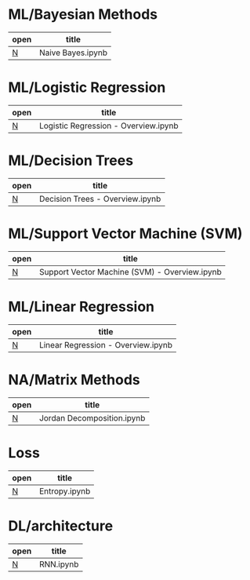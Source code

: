 # ML/Bayesian Methods
|                                                              open                                                               |       title       |
|---------------------------------------------------------------------------------------------------------------------------------|-------------------|
| [N](!https://nbviewer.org/github/CarterMcClellan/Machine-Learning-Basics/blob/master/ML/Bayesian%20Methods/Naive%20Bayes.ipynb) | Naive Bayes.ipynb |
# ML/Logistic Regression
|                                                                           open                                                                            |                title                 |
|-----------------------------------------------------------------------------------------------------------------------------------------------------------|--------------------------------------|
| [N](!https://nbviewer.org/github/CarterMcClellan/Machine-Learning-Basics/blob/master/ML/Logistic%20Regression/Logistic%20Regression%20-%20Overview.ipynb) | Logistic Regression - Overview.ipynb |
# ML/Decision Trees
|                                                                      open                                                                       |              title              |
|-------------------------------------------------------------------------------------------------------------------------------------------------|---------------------------------|
| [N](!https://nbviewer.org/github/CarterMcClellan/Machine-Learning-Basics/blob/master/ML/Decision%20Trees/Decision%20Trees%20-%20Overview.ipynb) | Decision Trees - Overview.ipynb |
# ML/Support Vector Machine (SVM)
|                                                                                        open                                                                                         |                     title                     |
|-------------------------------------------------------------------------------------------------------------------------------------------------------------------------------------|-----------------------------------------------|
| [N](!https://nbviewer.org/github/CarterMcClellan/Machine-Learning-Basics/blob/master/ML/Support%20Vector%20Machine%20(SVM)/Support%20Vector%20Machine%20(SVM)%20-%20Overview.ipynb) | Support Vector Machine (SVM) - Overview.ipynb |
# ML/Linear Regression
|                                                                         open                                                                          |               title                |
|-------------------------------------------------------------------------------------------------------------------------------------------------------|------------------------------------|
| [N](!https://nbviewer.org/github/CarterMcClellan/Machine-Learning-Basics/blob/master/ML/Linear%20Regression/Linear%20Regression%20-%20Overview.ipynb) | Linear Regression - Overview.ipynb |
# NA/Matrix Methods
|                                                                  open                                                                  |           title            |
|----------------------------------------------------------------------------------------------------------------------------------------|----------------------------|
| [N](!https://nbviewer.org/github/CarterMcClellan/Machine-Learning-Basics/blob/master/NA/Matrix%20Methods/Jordan%20Decomposition.ipynb) | Jordan Decomposition.ipynb |
# Loss
|                                                   open                                                   |     title     |
|----------------------------------------------------------------------------------------------------------|---------------|
| [N](!https://nbviewer.org/github/CarterMcClellan/Machine-Learning-Basics/blob/master/Loss/Entropy.ipynb) | Entropy.ipynb |
# DL/architecture
|                                                      open                                                       |   title   |
|-----------------------------------------------------------------------------------------------------------------|-----------|
| [N](!https://nbviewer.org/github/CarterMcClellan/Machine-Learning-Basics/blob/master/DL/architecture/RNN.ipynb) | RNN.ipynb |
